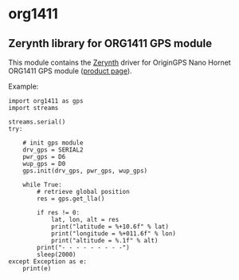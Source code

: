 org1411
=======

Zerynth library for ORG1411 GPS module
---------------------------------------

This module contains the [Zerynth](https://www.zerynth.com/) driver for OriginGPS Nano Hornet ORG1411 GPS module ([product page](https://www.origingps.com/products/hornet-org-1411/)).

Example:
    
    import org1411 as gps
    import streams
    
    streams.serial()
    try:
    
        # init gps module
        drv_gps = SERIAL2
        pwr_gps = D6
        wup_gps = D0
        gps.init(drv_gps, pwr_gps, wup_gps)
        
        while True:
            # retrieve global position
            res = gps.get_lla()
            
            if res != 0:
                lat, lon, alt = res
                print("latitude = %+10.6f" % lat)
                print("longitude = %+011.6f" % lon)
                print("altitude = %.1f" % alt)
            print("- - - - - - - - -")
            sleep(2000)
    except Exception as e:
        print(e)

